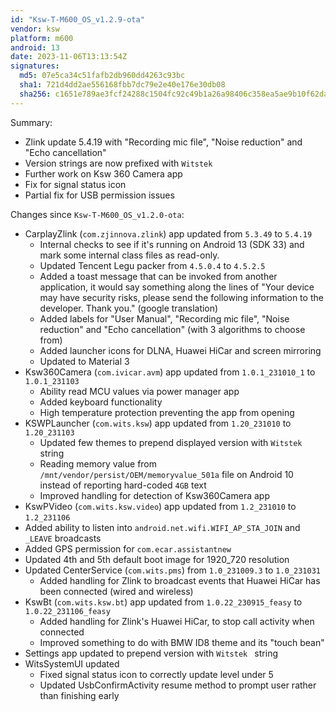 ```yaml
---
id: "Ksw-T-M600_OS_v1.2.9-ota"
vendor: ksw
platform: m600
android: 13
date: 2023-11-06T13:13:54Z
signatures:
  md5: 07e5ca34c51fafb2db960dd4263c93bc
  sha1: 721d4dd2ae556168fbb7dc79e2e40e176e30db08
  sha256: c1651e789ae3fcf24288c1504fc92c49b1a26a98406c358ea5ae9b10f62da2ad
---
```

Summary:
- Zlink update 5.4.19 with "Recording mic file", "Noise reduction" and "Echo cancellation"
- Version strings are now prefixed with `Witstek `
- Further work on Ksw 360 Camera app
- Fix for signal status icon
- Partial fix for USB permission issues

Changes since `Ksw-T-M600_OS_v1.2.0-ota`:
- CarplayZlink (`com.zjinnova.zlink`) app updated from `5.3.49` to `5.4.19`
    - Internal checks to see if it's running on Android 13 (SDK 33) and mark some internal class files as read-only.
    - Updated Tencent Legu packer from `4.5.0.4` to `4.5.2.5`
    - Added a toast message that can be invoked from another application, it would say something along the lines of "Your device may have security risks, please send the following information to the developer. Thank you." (google translation)
    - Added labels for "User Manual", "Recording mic file", "Noise reduction" and "Echo cancellation" (with 3 algorithms to choose from)
    - Added launcher icons for DLNA, Huawei HiCar and screen mirroring
    - Updated to Material 3
- Ksw360Camera (`com.ivicar.avm`) app updated from `1.0.1_231010_1` to `1.0.1_231103`
    - Ability read MCU values via power manager app
    - Added keyboard functionality
    - High temperature protection preventing the app from opening
- KSWPLauncher (`com.wits.ksw`) app updated from `1.20_231010` to `1.20_231103`
    - Updated few themes to prepend displayed version with `Witstek ` string
    - Reading memory value from `/mnt/vendor/persist/OEM/memoryvalue_501a` file on Android 10 instead of reporting hard-coded `4GB` text
    - Improved handling for detection of Ksw360Camera app
- KswPVideo (`com.wits.ksw.video`) app updated from `1.2_231010` to `1.2_231106`
- Added ability to listen into `android.net.wifi.WIFI_AP_STA_JOIN` and `_LEAVE` broadcasts
- Added GPS permission for `com.ecar.assistantnew`
- Updated 4th and 5th default boot image for 1920_720 resolution
- Updated CenterService (`com.wits.pms`) from `1.0_231009.3` to `1.0_231031`
    - Added handling for Zlink to broadcast events that Huawei HiCar has been connected (wired and wireless)
- KswBt (`com.wits.ksw.bt`) app updated from `1.0.22_230915_feasy` to `1.0.22_231106_feasy`
    - Added handling for Zlink's Huawei HiCar, to stop call activity when connected
    - Improved something to do with BMW ID8 theme and its "touch bean"
- Settings app updated to prepend version with `Witstek ` string
- WitsSystemUI updated
    - Fixed signal status icon to correctly update level under 5
    - Updated UsbConfirmActivity resume method to prompt user rather than finishing early
